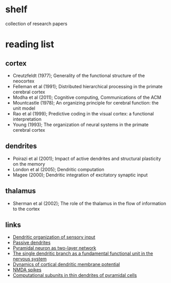 # shelf
collection of research papers

# reading list

## cortex
- Creutzfeldt (1977); Generality of the functional structure of the neocortex
- Felleman et al (1991); Distributed hierarchical processing in the primate cerebral cortex
- Modha et al (2011); Cognitive computing, Communications of the ACM
- Mountcastle (1978); An organizing principle for cerebral function: the unit model
- Rao et al (1999); Predictive coding in the visual cortex: a functional interpretation
- Young (1993); The organization of neural systems in the primate cerebral cortex

## dendrites
- Poirazi et al (2001); Impact of active dendrites and structural plasticity on the memory
- London et al (2005); Dendritic computation
- Magee (2000); Dendritic integration of excitatory synaptic input

## thalamus
- Sherman et al (2002); The role of the thalamus in the flow of information to the cortex

## links
- [Dendritic organization of sensory input](https://www.nature.com/articles/nature08947)
- [Passive dendrites](https://journals.plos.org/ploscompbiol/article?id=10.1371/journal.pcbi.1002867)
- [Pyramidal neuron as two-layer network](https://www.sciencedirect.com/science/article/pii/S0896627303001491?via%3Dihub)
- [The single dendritic branch as a fundamental functional unit in the nervous system](https://www.ncbi.nlm.nih.gov/pubmed/20800473)
- [Dynamics of cortical dendritic membrane potential](https://science.sciencemag.org/content/355/6331/eaaj1497)
- [NMDA spikes](https://www.nature.com/articles/nn.3646)
- [Computational subunits in thin dendrites of pyramidal cells](https://www.nature.com/articles/nn1253)

